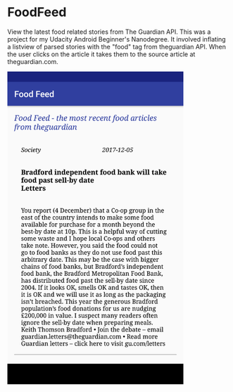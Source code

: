 # FoodFeed
View the latest food related stories from The Guardian API.
This was a project for my Udacity Android Beginner's Nanodegree. It involved inflating a listview of parsed stories with the "food" tag from theguardian API. When the user clicks on the article it takes them to the source article at theguardian.com.

<img src="foodfeed_screenshot_1.png" alt="FoodFeed Screenshot" width = "400px"/>

